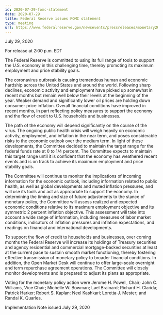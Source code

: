 ```yaml
---
id: 2020-07-29-fomc-statement
date: 2020-07-29
title: Federal Reserve issues FOMC statement
type: meeting
url: https://www.federalreserve.gov/newsevents/pressreleases/monetary20200729a.htm
---
```


July 29, 2020

For release at 2:00 p.m. EDT

The Federal Reserve is committed to using its full range of tools to support the U.S. economy in this challenging time, thereby promoting its maximum employment and price stability goals.

The coronavirus outbreak is causing tremendous human and economic hardship across the United States and around the world. Following sharp declines, economic activity and employment have picked up somewhat in recent months but remain well below their levels at the beginning of the year. Weaker demand and significantly lower oil prices are holding down consumer price inflation. Overall financial conditions have improved in recent months, in part reflecting policy measures to support the economy and the flow of credit to U.S. households and businesses.

The path of the economy will depend significantly on the course of the virus. The ongoing public health crisis will weigh heavily on economic activity, employment, and inflation in the near term, and poses considerable risks to the economic outlook over the medium term. In light of these developments, the Committee decided to maintain the target range for the federal funds rate at 0 to 1/4 percent. The Committee expects to maintain this target range until it is confident that the economy has weathered recent events and is on track to achieve its maximum employment and price stability goals.

The Committee will continue to monitor the implications of incoming information for the economic outlook, including information related to public health, as well as global developments and muted inflation pressures, and will use its tools and act as appropriate to support the economy. In determining the timing and size of future adjustments to the stance of monetary policy, the Committee will assess realized and expected economic conditions relative to its maximum employment objective and its symmetric 2 percent inflation objective. This assessment will take into account a wide range of information, including measures of labor market conditions, indicators of inflation pressures and inflation expectations, and readings on financial and international developments.

To support the flow of credit to households and businesses, over coming months the Federal Reserve will increase its holdings of Treasury securities and agency residential and commercial mortgage-backed securities at least at the current pace to sustain smooth market functioning, thereby fostering effective transmission of monetary policy to broader financial conditions. In addition, the Open Market Desk will continue to offer large-scale overnight and term repurchase agreement operations. The Committee will closely monitor developments and is prepared to adjust its plans as appropriate.

Voting for the monetary policy action were Jerome H. Powell, Chair; John C. Williams, Vice Chair; Michelle W. Bowman; Lael Brainard; Richard H. Clarida; Patrick Harker; Robert S. Kaplan; Neel Kashkari; Loretta J. Mester; and Randal K. Quarles.

Implementation Note issued July 29, 2020
